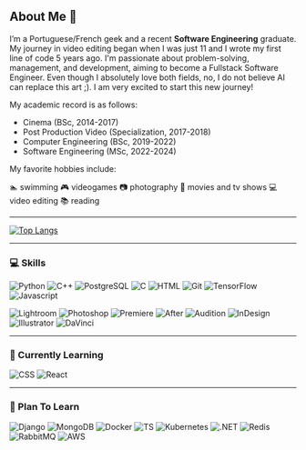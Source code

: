 ## About Me 👋

I’m a Portuguese/French geek and a recent **Software Engineering** graduate. My journey in video editing began when I was just 11 and I wrote my first line of code 5 years ago. I'm passionate about problem-solving, management, and development, aiming to become a Fullstack Software Engineer. Even though I absolutely love both fields, no, I do not believe AI can replace this art ;). I am very excited to start this new journey!

My academic record is as follows:
- Cinema (BSc, 2014-2017)
- Post Production Video (Specialization, 2017-2018)
- Computer Engineering (BSc, 2019-2022)
- Software Engineering (MSc, 2022-2024)

My favorite hobbies include:

:swimmer: swimming :video_game: videogames :camera: photography :movie_camera: movies and tv shows :computer: video editing :books: reading

---

[![Top Langs](https://github-readme-stats.vercel.app/api/top-langs/?username=Squalexy&size_weight=0.5&count_weight=0.5&layout=compact&theme=dracula&langs_count=10)](https://github.com/anuraghazra/github-readme-stats)

---

### :computer: Skills 

![Python](https://img.shields.io/badge/Python-%233776AB?style=flat&logo=python&logoColor=%233776AB&labelColor=black)
![C++](https://img.shields.io/badge/C%2B%2B-%2300599C?style=flat&logo=C%2B%2B&logoColor=%2300599C&labelColor=black) 
![PostgreSQL](https://img.shields.io/badge/PostgreSQL-%234169E1?style=flat&logo=PostgreSQL&logoColor=%234169E1&labelColor=black) 
![C](https://img.shields.io/badge/C-%23A8B9CC?style=flat&logo=C&logoColor=%23A8B9CC&labelColor=black)
![HTML](https://img.shields.io/badge/HTML5-%23E34F26?style=flat&logo=HTML5&logoColor=%23E34F26&labelColor=black) 
![Git](https://img.shields.io/badge/Git-%23F05032?style=flat&logo=Git&logoColor=%23F05032&labelColor=black) 
![TensorFlow](https://img.shields.io/badge/TensorFlow-%23FF6F00?style=flat&logo=TensorFlow&logoColor=%23FF6F00&labelColor=black) 
![Javascript](https://img.shields.io/badge/JavaScript-%23F7DF1E?style=flat&logo=JavaScript&logoColor=%23F7DF1E&labelColor=black)


![Lightroom](https://img.shields.io/badge/Lightroom-%2331A8FF?style=flat&logo=Adobe%20Lightroom&logoColor=%2331A8FF&labelColor=black)
![Photoshop](https://img.shields.io/badge/Photoshop-%2331A8FF?style=flat&logo=Adobe%20Photoshop&logoColor=%2331A8FF&labelColor=black)
![Premiere](https://img.shields.io/badge/Premiere-%239999FF?style=flat&logo=Adobe%20Premiere%20Pro&logoColor=%239999FF&labelColor=black)
![After](https://img.shields.io/badge/After%20Effects-%239999FF?style=flat&logo=Adobe%20After%20Effects&logoColor=%239999FF&labelColor=black)
![Audition](https://img.shields.io/badge/Audition-%239999FF?style=flat&logo=Adobe%20Audition&logoColor=%239999FF&labelColor=black)
![InDesign](https://img.shields.io/badge/InDesign-%23FF3366?style=flat&logo=Adobe%20InDesign&logoColor=%23FF3366&labelColor=black)
![Illustrator](https://img.shields.io/badge/Illustrator-%23FF9A00?style=flat&logo=Adobe%20Illustrator&logoColor=%23FF9A00&labelColor=black)
![DaVinci](https://img.shields.io/badge/DaVinci%20Resolve-%23233A51?style=flat&logo=DaVinci%20Resolve&logoColor=%23233A51&labelColor=black)


---

###  :book: Currently Learning 

![CSS](https://img.shields.io/badge/CSS3-%231572B6?style=flat&logo=css3&logoColor=%231572B6&labelColor=black) 
![React](https://img.shields.io/badge/ReactJS-%2361DAFB?style=flat&logo=react&logoColor=%2361DAFB&labelColor=black)

---

###  :rocket: Plan To Learn

![Django](https://img.shields.io/badge/Django-%23092E20?style=flat&logo=Django&logoColor=%23092E20&labelColor=black) 
![MongoDB](https://img.shields.io/badge/MongoDB-%2347A248?style=flat&logo=MongoDB&logoColor=%2347A248&labelColor=black) 
![Docker](https://img.shields.io/badge/Docker-%232496ED?style=flat&logo=Docker&logoColor=%232496ED&labelColor=black)
![TS](https://img.shields.io/badge/TypeScript-%233178C6?style=flat&logo=TypeScript&logoColor=%233178C6&labelColor=black) 
![Kubernetes](https://img.shields.io/badge/Kubernetes-%23326CE5?style=flat&logo=Kubernetes&logoColor=%23326CE5&labelColor=black)
![.NET](https://img.shields.io/badge/.NET-%23512BD4?style=flat&logo=.NET&logoColor=%23512BD4&labelColor=black)
![Redis](https://img.shields.io/badge/Redis-%23FF4438?style=flat&logo=Redis&logoColor=%23FF4438&labelColor=black)
![RabbitMQ](https://img.shields.io/badge/RabbitMQ-%23FF6600?style=flat&logo=RabbitMQ&logoColor=%23FF6600&labelColor=black)
![AWS](https://img.shields.io/badge/AWS-%23232F3E?style=flat&logo=Amazon%20Web%20Services&logoColor=%23232F3E&labelColor=black)


